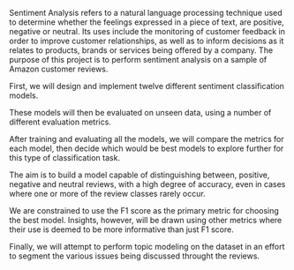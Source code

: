 Sentiment Analysis refers to a natural language processing technique used to determine whether the feelings expressed in a piece of text, are positive, negative or neutral. Its uses include the monitoring of customer feedback in order to improve customer relationships, as well as to inform decisions as it relates to products, brands or services being offered by a company. The purpose of this project is to perform sentiment analysis on a sample of Amazon customer reviews. 

First, we will design and implement twelve different sentiment classification models. 

These models will then be evaluated on unseen data, using a number of different evaluation metrics.

After training and evaluating all the models, we will compare the metrics for each model, then decide which would be best models to explore further for this type of classification task.

The aim is to build a model capable of distinguishing between, positive, negative and neutral reviews, with a high degree of accuracy, even in cases where one or more of the review classes rarely occur.

We are constrained to use the F1 score as the primary metric for choosing the best model. Insights, however, will be drawn using other metrics where their use is deemed to be more informative than just F1 score.

Finally, we will attempt to perform topic modeling on the dataset in an effort to segment the various issues being discussed throught the reviews.